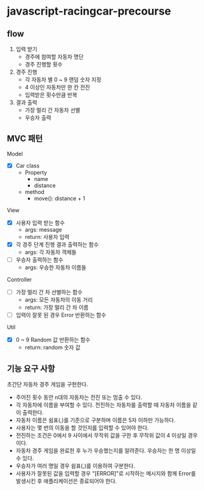 # javascript-racingcar-precourse

## flow
1. 입력 받기
    - 경주에 참여할 자동차 명단
    - 경주 진행할 횟수
2. 경주 진행
    - 각 자동차 별 0 ~ 9 랜덤 숫자 지정
    - 4 이상인 자동차만 한 칸 전진
    - 입력받은 횟수만큼 반복
3. 결과 출력
    - 가장 멀리 간 자동차 선별
    - 우승자 출력

## MVC 패턴
Model
- [x] Car class
    - Property
        * name
        * distance
    - method
        * move(): distance + 1
            
View
- [x] 사용자 입력 받는 함수
    - args: message
    - return: 사용자 입력
- [x] 각 경주 단계 진행 결과 출력하는 함수
    - args: 각 자동차 객체들
- [ ] 우승자 출력하는 함수
    - args: 우승한 자동차 이름들

Controller
- [ ] 가장 멀리 간 차 선별하는 함수
    - args: 모든 자동차의 이동 거리
    - return: 가장 멀리 간 차 이름
- [ ] 입력이 잘못 된 경우 Error 반환하는 함수

Util
- [x] 0 ~ 9 Random 값 반환하는 함수
    - return: random 숫자 값

## 기능 요구 사항
초간단 자동차 경주 게임을 구현한다.

- 주어진 횟수 동안 n대의 자동차는 전진 또는 멈출 수 있다.
- 각 자동차에 이름을 부여할 수 있다. 전진하는 자동차를 출력할 때 자동차 이름을 같이 출력한다.
- 자동차 이름은 쉼표(,)를 기준으로 구분하며 이름은 5자 이하만 가능하다.
- 사용자는 몇 번의 이동을 할 것인지를 입력할 수 있어야 한다.
- 전진하는 조건은 0에서 9 사이에서 무작위 값을 구한 후 무작위 값이 4 이상일 경우이다.
- 자동차 경주 게임을 완료한 후 누가 우승했는지를 알려준다. 우승자는 한 명 이상일 수 있다.
- 우승자가 여러 명일 경우 쉼표(,)를 이용하여 구분한다.
- 사용자가 잘못된 값을 입력할 경우 "[ERROR]"로 시작하는 메시지와 함께 Error를 발생시킨 후 애플리케이션은 종료되어야 한다.